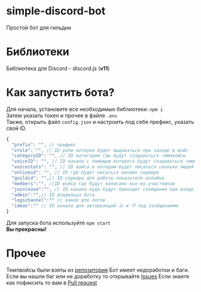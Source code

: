 # simple-discord-bot
Простой бот для гильдии

# Библиотеки
Библиотека для Discord - discord.js (**v11**)

# Как запустить бота? 
Для начала, установите все необходимые библиотеки: ``npm i`` <br>
Затем указать токен и прочее в файле ``.env`` <br>
Также, открыть файл ``config.json`` и настроить под себя префикс, указать свой ID. <br>
  ```js
  {
    "prefix": "", // префикс
    "vrole": "", // ID роли которая будет выдаваться при заходе в войс
    "categoryID": "", // ID категории где будут создаваться темпвойсы
    "voiceID": "", // ID канала с помощью которого будут создаваться темпвойсы
    "voicestats": "", // ID войса в котором будет писаться сколько людей в войсе
    "onlineid": "", // ID где будет писаться онлайн сервере
    "guildid": "",// ID сервера для работы показателя онлайна
    "members":"", //ID войса где будут написано кол-во участников
    "joinleave":"", // ID канала куда будут приходит сообщения при входе нового участника
    "admin":"",// ID владельца бота
    "logschannel":"" // канал для логов
    "ideas":"" // ID канала для автореакций 👍 и 👎 под сообщениями
  }
  ```
Для запуска бота используйте ``npm start``<br>
**Вы прекрасны!**

# Прочее
Темпвойсы были взяты из [репозитория](https://github.com/bemovpro/Create-temporary-voice-channel) 
Бот имеет недоработки и баги.
Если вы нашли баг или не доработку то открывайте [Issues](https://github.com/sqdshcom/simple-discord-bot/issues)
Если знаете как пофиксить то вам в [Pull request](https://github.com/sqdshcom/simple-discord-bot/pulls)
